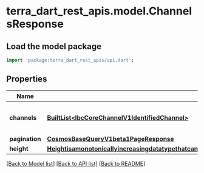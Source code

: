 # terra_dart_rest_apis.model.ChannelsResponse

## Load the model package
```dart
import 'package:terra_dart_rest_apis/api.dart';
```

## Properties
Name | Type | Description | Notes
------------ | ------------- | ------------- | -------------
**channels** | [**BuiltList&lt;IbcCoreChannelV1IdentifiedChannel&gt;**](IbcCoreChannelV1IdentifiedChannel.md) | list of stored channels of the chain. | [optional] 
**pagination** | [**CosmosBaseQueryV1beta1PageResponse**](CosmosBaseQueryV1beta1PageResponse.md) |  | [optional] 
**height** | [**HeightisamonotonicallyincreasingdatatypethatcanbecomparedagainstanotherHeightforthepurposesofupdatingandfreezingclients**](HeightisamonotonicallyincreasingdatatypethatcanbecomparedagainstanotherHeightforthepurposesofupdatingandfreezingclients.md) |  | [optional] 

[[Back to Model list]](../README.md#documentation-for-models) [[Back to API list]](../README.md#documentation-for-api-endpoints) [[Back to README]](../README.md)


